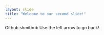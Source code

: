 ```yaml
---
layout: slide
title: "Welcome to our second slide!"
---
```

Github shmithub
Use the left arrow to go back!

